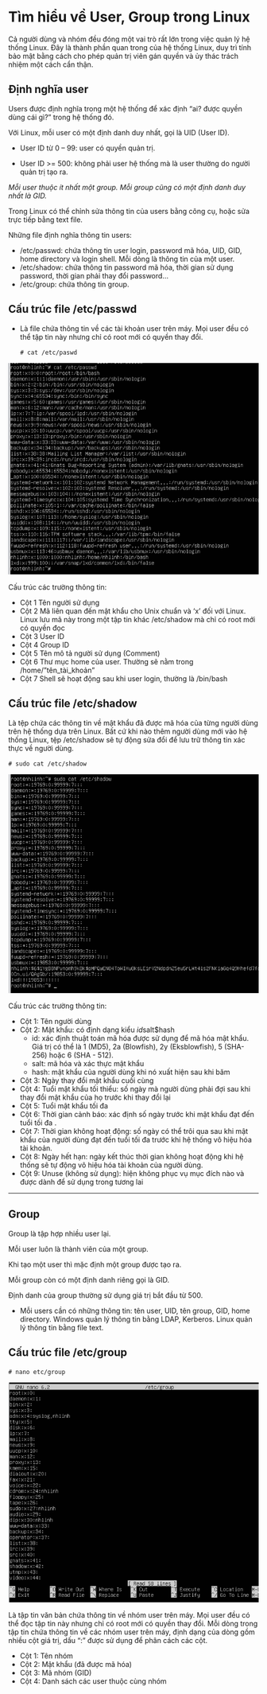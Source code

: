# Tìm hiểu về User, Group trong Linux

Cả người dùng và nhóm đều đóng một vai trò rất lớn trong việc quản lý hệ thống Linux. Đây là thành phần quan trong của hệ thống Linux, duy trì tính bảo mật bằng cách cho phép quản trị viên gán quyền và ủy thác trách nhiệm một cách cẩn thận.

## Định nghĩa user

Users được định nghĩa trong một hệ thống để xác định “ai? được quyền dùng cái gì?” trong hệ thống đó.

Với Linux, mỗi user có một định danh duy nhất, gọi là UID (User ID).

- User ID từ 0 – 99: user có quyền quản trị.

- User ID >= 500: không phải user hệ thống mà là user thường do người quản trị tạo ra.

_Mỗi user thuộc ít nhất một group. Mỗi group cũng có một định danh duy nhất là GID._

Trong Linux có thể chỉnh sửa thông tin của users bằng công cụ, hoặc sửa trực tiếp bằng text file.

Những file định nghĩa thông tin users:
- /etc/passwd: chứa thông tin user login, password mã hóa, UID, GID, home directory và login shell. Mỗi dòng là thông tin của một user.
- /etc/shadow: chứa thông tin password mã hóa, thời gian sử dụng password, thời gian phải thay đổi password…
- /etc/group: chứa thông tin group.

## Cấu trúc file /etc/passwd
- Là file chứa thông tin về các tài khoản user trên máy. Mọi user đều có thể tập tin này nhưng chỉ có root mới có quyền thay đổi.

      # cat /etc/paswd

![anh](/LinhNH/Linux/01.Timhieu_Linux/images/etc_passwd.png)

Cấu trúc các trường thông tin: 
- Cột 1	Tên người sử dụng
- Cột 2	Mã liên quan đến mật khẩu cho Unix chuẩn và ‘x’ đối với Linux. Linux lưu mã này trong một tập tin khác /etc/shadow mà chỉ có root mới có quyền đọc
- Cột 3	User ID
- Cột 4	Group ID
- Cột 5	Tên mô tả người sử dụng (Comment)
- Cột 6	Thư mục home của user. Thường sẽ nằm trong /home/”tên_tài_khoản”
- Cột 7	Shell sẽ hoạt động sau khi user login, thường là /bin/bash

## Cấu trúc file /etc/shadow
Là tệp chứa các thông tin về mật khẩu đã được mã hóa của từng người dùng trên hệ thống dựa trên Linux. Bất cứ khi nào thêm người dùng mới vào hệ thống Linux, tệp /etc/shadow sẽ tự động sửa đổi để lưu trữ thông tin xác thực về người dùng. 

    # sudo cat /etc/shadow

![anh](/LinhNH/Linux/01.Timhieu_Linux/images/etc-shadow.png)


Cấu trúc các trường thông tin:
- Cột 1: Tên người dùng
- Cột 2: Mật khẩu: có định dạng kiểu $id$salt$hash  
  + id: xác định thuật toán mã hóa được sử dụng để mã hóa mật khẩu. Giá trị có thể là 1 (MD5), 2a (Blowfish), 2y (Eksblowfish), 5 (SHA-256) hoặc 6 (SHA - 512).
  + salt: mã hóa và xác thực mật khẩu
  + hash: mật khẩu của người dùng khi nó xuất hiện sau khi băm
- Cột 3: Ngày thay đổi mật khẩu cuối cùng
- Cột 4: Tuổi mật khẩu tối thiểu: số ngày mà người dùng phải đợi sau khi thay đổi mật khẩu của họ trước khi thay đổi lại
- Cột 5: Tuổi mật khẩu tối đa
- Cột 6: Thời gian cảnh báo: xác định số ngày trước khi mật khẩu đạt đến tuổi tối đa .
- Cột 7: Thời gian không hoạt động: số ngày có thể trôi qua sau khi mật khẩu của người dùng đạt đến tuổi tối đa trước khi hệ thống vô hiệu hóa tài khoản.
- Cột 8: Ngày hết hạn: ngày kết thúc thời gian không hoạt động khi hệ thống sẽ tự động vô hiệu hóa tài khoản của người dùng.
- Cột 9: Unuse (không sử dụng): hiện không phục vụ mục đích nào và được dành để sử dụng trong tương lai


















-------------
## Group 
Group là tập hợp nhiều user lại.

Mỗi user luôn là thành viên của một group.

Khi tạo một user thì mặc định một group được tạo ra.

Mỗi group còn có một định danh riêng gọi là GID.

Định danh của group thường sử dụng giá trị bắt đầu từ 500.
- Mỗi users cần có những thông tin: tên user, UID, tên group, GID, home directory. Windows quản lý thông tin bằng LDAP, Kerberos. Linux quản lý thông tin bằng file text.



## Cấu trúc file /etc/group

    # nano etc/group

![anh](/LinhNH/Linux/01.Timhieu_Linux/images/etc-group.png)


Là tập tin văn bản chứa thông tin về nhóm user trên máy. Mọi user đều có thể đọc tập tin này nhưng chỉ có root mới có quyền thay đổi. Mỗi dòng trong tập tin chứa thông tin về các nhóm user trên máy, định dạng của dòng gồm nhiều cột giá trị, dấu “:” được sử dụng để phân cách các cột. 
- Cột 1: Tên nhóm
- Cột 2: Mật khẩu (đã được mã hóa)
- Cột 3: Mã nhóm (GID)
- Cột 4: Danh sách các user thuộc cùng nhóm

